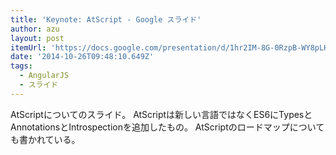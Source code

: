```yaml
---
title: 'Keynote: AtScript - Google スライド'
author: azu
layout: post
itemUrl: 'https://docs.google.com/presentation/d/1hr2IM-8G-0RzpB-WY8pLHvxqNggKPzUO0KvEv1IKPws/present#slide=id.p'
date: '2014-10-26T09:48:10.649Z'
tags:
  - AngularJS
  - スライド
---
```

AtScriptについてのスライド。
AtScriptは新しい言語ではなくES6にTypesとAnnotationsとIntrospectionを追加したもの。
AtScriptのロードマップについても書かれている。
